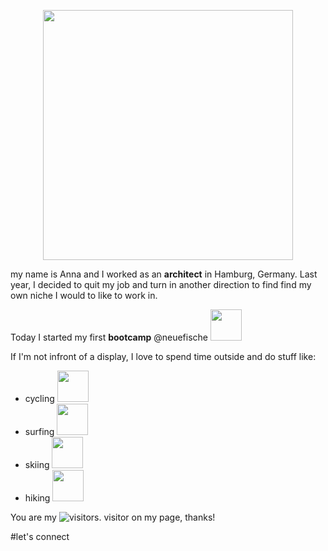 <p align="center"> <img src="https://media.giphy.com/media/LSBFW8phjMnrv0PaxI/giphy.gif" width="400"></p>

my name is Anna and I worked as an **architect** in Hamburg, Germany. Last year, I decided to quit my job and turn in another direction to find find my own niche I would to like to work in. 

Today I started my first **bootcamp** @neuefische 
<img src="https://media.giphy.com/media/RKnKM27RqncSqBl5HR/giphy.gif" width="50">

If I'm not infront of a display, I love to spend time outside and do stuff like: 

- cycling <img src="https://media.giphy.com/media/kW1DSAIXdgwdn3Qr9E/giphy.gif" width="50">
- surfing <img src="https://media.giphy.com/media/YfYN9NMSOis59EhwsX/giphy.gif" width="50">
- skiing <img src="https://media.giphy.com/media/ccO57666u731jtpB4A/giphy.gif" width="50">
- hiking <img src="https://media.giphy.com/media/Am9IqFgFgWVVHeGhvF/giphy.gif" width="50">

You are my ![visitors](https://visitor-badge.glitch.me/badge?page_id=avoesen.visitor-badge). visitor on my page, thanks! 

#let's connect
